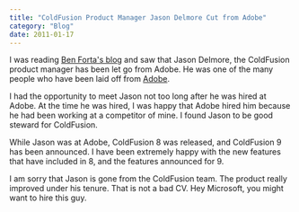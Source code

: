```yaml
---
title: "ColdFusion Product Manager Jason Delmore Cut from Adobe"
category: "Blog"
date: 2011-01-17
---
```



I was reading [Ben Forta's blog](http://www.forta.com/blog/index.cfm/2008/12/4/The-Changing-ColdFusion-Team) and saw that Jason Delmore, the ColdFusion product manager has been let go from Adobe. He was one of the many people who have been laid off from [Adobe](http://www.adobe.com).

I had the opportunity to meet Jason not too long after he was hired at Adobe. At the time he was hired, I was happy that Adobe hired him because he had been working at a competitor of mine. I found Jason to be good steward for ColdFusion.

While Jason was at Adobe, ColdFusion 8 was released, and ColdFusion 9 has been announced. I have been extremely happy with the new features that have included in 8, and the features announced for 9.

I am sorry that Jason is gone from the ColdFusion team. The product really improved under his tenure. That is not a bad CV. Hey Microsoft, you might want to hire this guy.